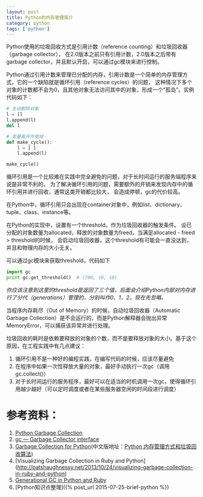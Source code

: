 ```yaml
---
layout: post
title: Python的内存管理简介
category: python
tags: ['python']
---
```


Python使用的垃圾回收方式是引用计数（reference counting）和垃圾回收器（garbage collector），
在2.0版本之前只有引用计数，2.0版本之后带有garbage collector，并且默认开启，可以通过gc模块来进行控制。

Python通过引用计数来管理已分配的内存，引用计数是一个简单的内存管理方式，它的一个缺陷就是循环引用（reference cycles）的问题，
这种情况下多个对象的计数都不会为0，且其他对象无法访问其中的对象，形成一个“孤岛”。实例代码如下：

```python
# 主动删除对象
l = []
l.append(l)
del l

# 变量离开作用域
def make_cycle():
    l = [ ]
    l.append(l)

make_cycle()
```

循环引用是一个比较难在实践中完全避免的问题，对于长时间运行的服务端程序来说是非常不利的。
为了解决循环引用的问题，需要额外的开销来发现内存中的循环引用并进行回收，通常这类开销都比较大，
会造成停顿，gc的代价较高。

在Python中，循环引用只会出现在container对象中，例如list、dictionary、tuple、class、instance等。

在Python的实现中，设置有一个threshold，作为垃圾回收器的触发条件。
设已分配的对象数量为allocated，释放的对象数量为freed，当满足allocated - freed > threshold的时候，
会启动垃圾回收器，这个threshold有可能会一直没达到，并且和物理内存的大小无关。

可以通过gc模块来获取threshold，代码如下

```python
import gc
print gc.get_threshold()  # (700, 10, 10)
```

*你应该注意到这里的threshold是返回了三个值，后面会介绍Python内部对内存进行了分代（generations）管理的，分别叫作0、1、2，现在先忽略。*

当程序内存耗尽（Out of Memory）的时候，自动垃圾回收器（Automatic Garbage Collection）是不会运行的，而是Python解释器会抛出异常MemoryError，可以捕获该异常并进行处理。

垃圾回收的耗时是依赖要释放的对象的个数，而不是要释放对象的大小。基于这个原因，在工程实践中有几点建议：

1. 循环引用不是一种好的编程实践，在编写代码的时候，应该尽量避免
1. 在程序中如果一次性释放大量的对象，最好手动执行一次gc（调用gc.collect()）
1. 对于长时间运行的服务程序，最好可以在适当的时机调用一次gc，使得循环引用越少越好（可以定时调度或者在某些服务器空闲的时间段进行调度）


# 参考资料：

1. [Python Garbage Collection](http://www.digi.com/wiki/developer/index.php/Python_Garbage_Collection)
1. [gc — Garbage Collector interface](https://docs.python.org/2/library/gc.html)
1. [Garbage Collection for Python](http://arctrix.com/nas/python/gc/)(中文版地址：[Python 内存管理方式和垃圾回收算法](http://python.jobbole.com/82446/))
1. [Visualizing Garbage Collection in Ruby and Python] (http://patshaughnessy.net/2013/10/24/visualizing-garbage-collection-in-ruby-and-python)
1. [Generational GC in Python and Ruby](http://patshaughnessy.net/2013/10/30/generational-gc-in-python-and-ruby)
1. [Python知识点整理]({% post_url 2015-07-25-brief-python %})
